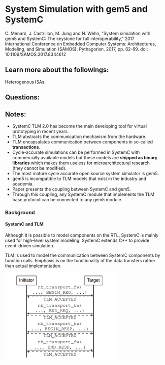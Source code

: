 # System Simulation with gem5 and SystemC

C. Menard, J. Castrillon, M. Jung and N. Wehn, "System simulation with gem5 and SystemC: The keystone for full interoperability," 2017 International Conference on Embedded Computer Systems: Architectures, Modeling, and Simulation (SAMOS), Pythagorion, 2017, pp. 62-69.
doi: 10.1109/SAMOS.2017.8344612

## Learn more about the followings:
Heterogenous ISAs.

## Questions:


## Notes:
* SystemC TLM 2.0 has become the main developing tool for virtual prototyping in recent years.
* TLM abstracts the communication mechanism from the hardware.
* TLM encapsulates communication between components in so-called **transactions**.
* Cycle-accurate simulations can be performed in SystemC with commercially available models but these models are **shipped as binary libraries** which makes them useless for microarchitectural research (they cannot be modified).
* The most mature cycle accurate open source system simulator is gem5.
* gem5 is incompatible to TLM models that exist in the industry and academia.
* Paper presents the coupling between SystemC and gem5. 
* Through this coupling, any SystemC module that implements the TLM base protocol can be connected to any gem5 module. 

### Background
#### SystemC and TLM
Although it is possible to model components on the RTL, SystemC is mainly used for high–level system modeling. SystemC extends C++ to provide event-driven simulation. 

TLM is used to model the communication between SystemC components by function calls. Emphasis is on the functionality of the data transfers rather than actual implementation. 

![Non Blocking TLM](figures/tlm.png)